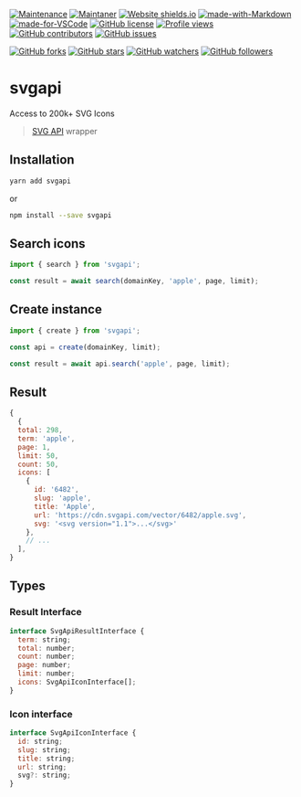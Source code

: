 [![Maintenance](https://img.shields.io/badge/Maintained%3F-yes-green.svg)](https://GitHub.com/teniryte/svgapi/graphs/commit-activity) [![Maintaner](https://img.shields.io/badge/Maintainer-teniryte-blue)](https://img.shields.io/badge/maintainer-teniryte-blue) [![Website shields.io](https://img.shields.io/website-up-down-green-red/http/shields.io.svg)](https://svgapi.sencort.com/) [![made-with-Markdown](https://img.shields.io/badge/Made%20with-Markdown-1f425f.svg)](http://commonmark.org) [![made-for-VSCode](https://img.shields.io/badge/Made%20for-VSCode-1f425f.svg)](https://code.visualstudio.com/) [![GitHub license](https://img.shields.io/github/license/teniryte/svgapi.svg)](https://github.com/teniryte/svgapi/blob/master/LICENSE) [![Profile views](https://gpvc.arturio.dev/teniryte)](https://gpvc.arturio.dev/teniryte) [![GitHub contributors](https://img.shields.io/github/contributors/teniryte/svgapi.svg)](https://GitHub.com/teniryte/svgapi/graphs/contributors/) [![GitHub issues](https://img.shields.io/github/issues/teniryte/svgapi.svg)](https://GitHub.com/teniryte/svgapi/issues/)

[![GitHub forks](https://img.shields.io/github/forks/teniryte/svgapi.svg?style=social&label=Fork&maxAge=2592000)](https://GitHub.com/teniryte/svgapi/network/) [![GitHub stars](https://img.shields.io/github/stars/teniryte/svgapi.svg?style=social&label=Star&maxAge=2592000)](https://GitHub.com/teniryte/svgapi/stargazers/) [![GitHub watchers](https://img.shields.io/github/watchers/teniryte/svgapi.svg?style=social&label=Watch&maxAge=2592000)](https://GitHub.com/teniryte/svgapi/watchers/) [![GitHub followers](https://img.shields.io/github/followers/teniryte.svg?style=social&label=Follow&maxAge=2592000)](https://github.com/teniryte?tab=followers)

# svgapi

Access to 200k+ SVG Icons

> [SVG API](https://svgapi.com) wrapper

## Installation

```sh
yarn add svgapi
```

or

```sh
npm install --save svgapi
```

## Search icons

```js
import { search } from 'svgapi';

const result = await search(domainKey, 'apple', page, limit);

```

## Create instance

```js
import { create } from 'svgapi';

const api = create(domainKey, limit);

const result = await api.search('apple', page, limit);
```

## Result

```js
{
  {
  total: 298,
  term: 'apple',
  page: 1,
  limit: 50,
  count: 50,
  icons: [
    {
      id: '6482',
      slug: 'apple',
      title: 'Apple',
      url: 'https://cdn.svgapi.com/vector/6482/apple.svg',
      svg: '<svg version="1.1">...</svg>'
    },
    // ...
  ],
}
```

## Types

### Result Interface

```js
interface SvgApiResultInterface {
  term: string;
  total: number;
  count: number;
  page: number;
  limit: number;
  icons: SvgApiIconInterface[];
}

```

### Icon interface

```js
interface SvgApiIconInterface {
  id: string;
  slug: string;
  title: string;
  url: string;
  svg?: string;
}
```
